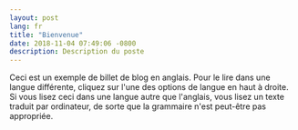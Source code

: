 ```yaml
---
layout: post
lang: fr
title: "Bienvenue"
date: 2018-11-04 07:49:06 -0800
description: Description du poste
---
```


Ceci est un exemple de billet de blog en anglais. Pour le lire dans une langue différente, cliquez sur l'une des options de langue en haut à droite. Si vous lisez ceci dans une langue autre que l'anglais, vous lisez un texte traduit par ordinateur, de sorte que la grammaire n'est peut-être pas appropriée.
